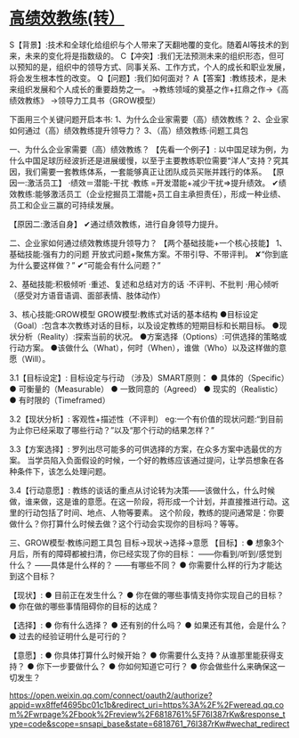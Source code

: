 # [高绩效教练(转）](https://github.com/stormzhai/gitblog/issues/5)

S【背景】:技术和全球化给组织与个人带来了天翻地覆的变化。随着AI等技术的到来，未来的变化将是指数级的。
C【冲突】:我们无法预测未来的组织形态，但可以预知的是，组织中的领导方式、同事关系、工作方式，个人的成长和职业发展，将会发生根本性的改变。
Q【问题】:我们如何面对？
A【答案】:教练技术，是未来组织发展和个人成长的重要趋势之一。
→教练领域的奠基之作+扛鼎之作→《高绩效教练》
→领导力工具书（GROW模型）

下面用三个关键问题开启本书:
1、为什么企业家需要（高）绩效教练？
2、企业家如何通过（高）绩效教练提升领导力？
3、（高）绩效教练·问题工具包

一、为什么企业家需要（高）绩效教练？
【先看一个例子】:
以中国足球为例，为什么中国足球历经波折还是进展缓慢，以至于主要教练职位需要“洋人”支持？究其因，我们需要一套教练体系，一套能够真正让团队成员买账并践行的体系。
【原因一:激活员工】
·绩效＝潜能-干扰
·教练 =开发潜能+减少干扰⇒提升绩效。
✔绩效教练:能够激活员工（企业挖掘员工潜能+员工自主承担责任），形成一种业绩、员工和企业三赢的可持续发展。

【原因二:激活自身】
✔通过绩效教练，进行自身领导力提升。

二、企业家如何通过绩效教练提升领导力？
【两个基础技能+一个核心技能】
1、基础技能:强有力的问题
开放式问题+聚焦方案。不带引导、不带评判。
✘“你到底为什么要这样做？”
✔“可能会有什么问题？”

2、基础技能:积极倾听
·重述、复述和总结对方的话
·不评判、不批判
·用心倾听（感受对方语音语调、面部表情、肢体动作）

3、核心技能:GROW模型
GROW模型:教练式对话的基本结构
●目标设定（Goal）:包含本次教练对话的目标，以及设定教练的短期目标和长期目标。
●现状分析（Reality）:探索当前的状况。
●方案选择（Options）:可供选择的策略或行动方案。
●该做什么（What），何时（When），谁做（Who）以及这样做的意愿（Will）。

3.1【目标设定】:
目标设定与行动
（涉及）SMART原则：
● 具体的（Specific）
● 可衡量的（Measurable）
● 一致同意的（Agreed）
● 现实的（Realistic）
● 有时限的（Timeframed）

3.2【现状分析】:
客观性+描述性（不评判）
eg:一个有价值的现状问题:“到目前为止你已经采取了哪些行动？”以及“那个行动的结果怎样？”

3.3【方案选择】:
罗列出尽可能多的可供选择的方案，在众多方案中选最优的方案。
当学员陷入负面假设的时候，一个好的教练应该通过提问，让学员想象在各种条件下，该怎么处理问题。

3.4【行动意愿】:
教练的谈话的重点从讨论转为决策——该做什么，什么时候做，谁来做，这是谁的意愿。在这一阶段，将形成一个计划，并直接推进行动。这里的行动包括了时间、地点、人物等要素。
这个阶段，教练的提问通常是：你要做什么？你打算什么时候去做？这个行动会实现你的目标吗？等等。

三、GROW模型·教练问题工具包
目标→现状→选择→意愿
【目标】:
● 想象3个月后，所有的障碍都被扫清，你已经实现了你的目标：
——你看到/听到/感觉到什么？
——具体是什么样的？
——有哪些不同？
● 你需要什么样的行为才能达到这个目标？

【现状】:
● 目前正在发生什么？
● 你在做的哪些事情支持你实现自己的目标？
● 你在做的哪些事情阻碍你的目标的达成？

【选择】:
● 你有什么选择？
● 还有别的什么吗？
● 如果还有其他，会是什么？
● 过去的经验证明什么是可行的？

【意愿】:
● 你具体打算什么时候开始？
● 你需要什么支持？从谁那里能获得支持？
● 你下一步要做什么？
● 你如何知道它可行？
● 你会做些什么来确保这一切发生？

https://open.weixin.qq.com/connect/oauth2/authorize?appid=wx8ffef4695bc01c1b&redirect_uri=https%3A%2F%2Fweread.qq.com%2Fwrpage%2Fbook%2Freview%2F6818761%5F76I387rKw&response_type=code&scope=snsapi_base&state=6818761_76I387rKw#wechat_redirect
